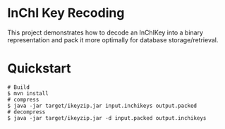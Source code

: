 # InChI Key Recoding 

This project demonstrates how to decode an InChIKey into a binary representation
and pack it more optimally for database storage/retrieval.

# Quickstart

```shell
# Build
$ mvn install
# compress
$ java -jar target/ikeyzip.jar input.inchikeys output.packed
# decompress
$ java -jar target/ikeyzip.jar -d input.packed output.inchikeys 
```